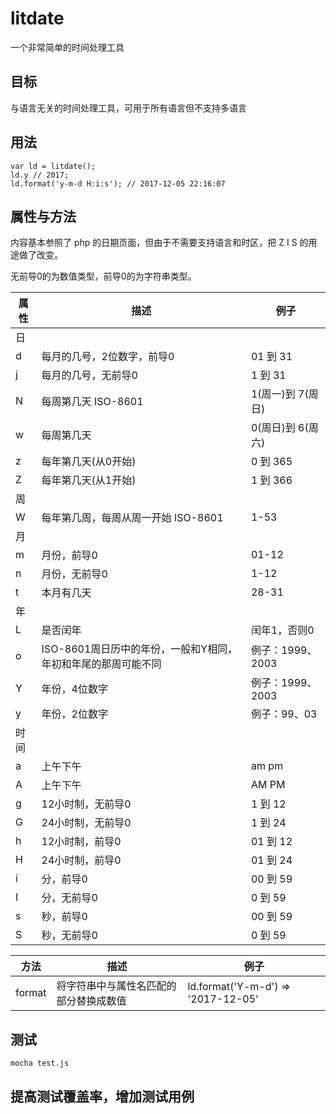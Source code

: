 # litdate
一个非常简单的时间处理工具

## 目标
与语言无关的时间处理工具，可用于所有语言但不支持多语言

## 用法

```
var ld = litdate();
ld.y // 2017;
ld.format('y-m-d H:i:s'); // 2017-12-05 22:16:07
```

## 属性与方法

内容基本参照了 php 的日期页面，但由于不需要支持语言和时区，把 Z I S 的用途做了改变。

无前导0的为数值类型，前导0的为字符串类型。

| 属性 | 描述 | 例子 |
|----|----|----|
| 日 | | |
| d | 每月的几号，2位数字，前导0 | 01 到 31 |
| j | 每月的几号，无前导0 | 1 到 31 |
| N | 每周第几天 ISO-8601 | 1(周一)到 7(周日) |
| w | 每周第几天 | 0(周日)到 6(周六) |
| z | 每年第几天(从0开始) | 0 到 365 |
| Z | 每年第几天(从1开始) | 1 到 366 |
| 周 | | |
| W | 每年第几周，每周从周一开始 ISO-8601 | 1-53 |
| 月 | | |
| m | 月份，前导0 | 01-12 |
| n | 月份，无前导0 | 1-12 |
| t | 本月有几天 | 28-31 |
| 年 | | |
| L | 是否闰年 | 闰年1，否则0 |
| o | ISO-8601周日历中的年份，一般和Y相同，年初和年尾的那周可能不同 | 例子：1999、2003
| Y | 年份，4位数字 | 例子：1999、2003
| y | 年份，2位数字 | 例子：99、03
| 时间 | | |
| a | 上午下午 | am pm |
| A | 上午下午 | AM PM |
| g | 12小时制，无前导0 | 1 到 12 |
| G | 24小时制，无前导0 | 1 到 24 |
| h | 12小时制，前导0 | 01 到 12 |
| H | 24小时制，前导0 | 01 到 24 |
| i | 分，前导0 | 00 到 59 |
| I | 分，无前导0 | 0 到 59 |
| s | 秒，前导0 | 00 到 59 |
| S | 秒，无前导0 | 0 到 59 |

| 方法 | 描述 | 例子 |
| ---- | ---- | ---- |
| format | 将字符串中与属性名匹配的部分替换成数值 | ld.format('Y-m-d') => '2017-12-05' |

## 测试

```
mocha test.js
```

## 提高测试覆盖率，增加测试用例
